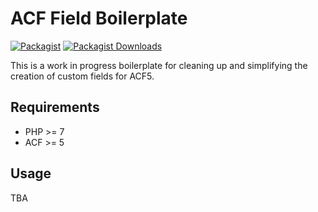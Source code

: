 # ACF Field Boilerplate
[![Packagist](https://img.shields.io/packagist/v/log1x/acf-field-boilerplate.svg?style=flat-square)](https://packagist.org/packages/log1x/acf-field-boilerplate)
[![Packagist Downloads](https://img.shields.io/packagist/dt/log1x/acf-field-boilerplate.svg?style=flat-square)](https://packagist.org/packages/log1x/acf-field-boilerplate)

This is a work in progress boilerplate for cleaning up and simplifying the creation of custom fields for ACF5.

## Requirements
* PHP >= 7
* ACF >= 5

## Usage
TBA
